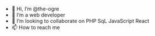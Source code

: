 - 👋 Hi, I’m @the-ogre
- 👀 I’m a web developer
- 💞️ I’m looking to collaborate on PHP SqL JavaScript React
- 📫 How to reach me 

<!---
the-ogre/the-ogre is a ✨ special ✨ repository because its `README.md` (this file) appears on your GitHub profile.
You can click the Preview link to take a look at your changes.
--->
